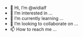 - 👋 Hi, I’m @widialf
- 👀 I’m interested in ...
- 🌱 I’m currently learning ...
- 💞️ I’m looking to collaborate on ...
- 📫 How to reach me ...

<!---
widialf/widialf is a ✨ special ✨ repository because its `README.md` (this file) appears on your GitHub profile.
You can click the Preview link to take a look at your changes.
--->
